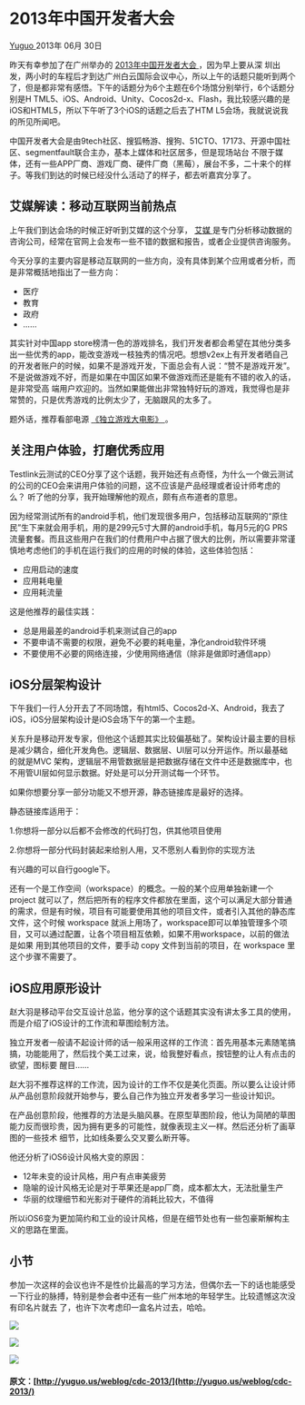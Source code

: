 #  2013年中国开发者大会

[ Yuguo ](http://yuguo.us) 2013年 06月 30日

昨天有幸参加了在广州举办的 [ 2013年中国开发者大会 ](http://cdc.9ria.com/2013gz/index.html) ，因为早上要从深
圳出发，两小时的车程后才到达广州白云国际会议中心，所以上午的话题只能听到两个了，但是都非常有感悟。下午的话题分为6个主题在6个场馆分别举行，6个话题分别是H
TML5、iOS、Android、Unity、Cocos2d-x、Flash，我比较感兴趣的是iOS和HTML5，所以下午听了3个iOS的话题之后去了HTM
L5会场，我就说说我的所见所闻吧。

中国开发者大会是由9tech社区、搜狐畅游、搜狗、51CTO、17173、开源中国社区、segmentfault联合主办，基本上媒体和社区居多，但是现场站台
不限于媒体，还有一些APP厂商、游戏厂商、硬件厂商（黑莓），展台不多，二十来个的样子。等我们到达的时候已经没什么活动了的样子，都去听嘉宾分享了。

##  艾媒解读：移动互联网当前热点

上午我们到达会场的时候正好听到艾媒的这个分享， [ 艾媒 ](http://www.iimedia.cn/)
是专门分析移动数据的咨询公司，经常在官网上会发布一些不错的数据和报告，或者企业提供咨询服务。

今天分享的主要内容是移动互联网的一些方向，没有具体到某个应用或者分析，而是非常概括地指出了一些方向：

  * 医疗 
  * 教育 
  * 政府 
  * …… 

其实针对中国app store榜清一色的游戏排名，我们开发者都会希望在其他分类多出一些优秀的app，能改变游戏一枝独秀的情况吧。想想v2ex上有开发者晒自己
的开发者账户的时候，如果不是游戏开发，下面总会有人说：“赞不是游戏开发”。不是说做游戏不好，而是如果在中国区如果不做游戏而还是能有不错的收入的话，是非常受高
端用户欢迎的。当然如果能做出非常独特好玩的游戏，我觉得也是非常赞的，只是优秀游戏的比例太少了，无脑跟风的太多了。

题外话，推荐看部电源 [ 《独立游戏大电影》 ](http://movie.douban.com/subject/7015793/) 。

##  关注用户体验，打磨优秀应用

Testlink云测试的CEO分享了这个话题，我开始还有点奇怪，为什么一个做云测试的公司的CEO会来讲用户体验的问题，这不应该是产品经理或者设计师考虑的么？
听了他的分享，我开始理解他的观点，颇有点布道者的意思。

因为经常测试所有的android手机，他们发现很多用户，包括移动互联网的“原住民”生下来就会用手机，用的是299元5寸大屏的android手机，每月5元的G
PRS流量套餐。而且这些用户在我们的付费用户中占据了很大的比例，所以需要非常谨慎地考虑他们的手机在运行我们的应用的时候的体验，这些体验包括：

  * 应用启动的速度 
  * 应用耗电量 
  * 应用耗流量 

这是他推荐的最佳实践：

  * 总是用最差的android手机来测试自己的app 
  * 不要申请不需要的权限，避免不必要的耗电量，净化android软件环境 
  * 不要使用不必要的网络连接，少使用网络通信（除非是做即时通信app） 

##  iOS分层架构设计

下午我们一行人分开去了不同场馆，有html5、Cocos2d-X、Android，我去了iOS，iOS分层架构设计是iOS会场下午的第一个主题。

关东升是移动开发专家，但他这个话题其实比较偏基础了。架构设计最主要的目标是减少耦合，细化开发角色。逻辑层、数据层、UI层可以分开运作。所以最基础的就是MVC
架构，逻辑层不用管数据层是把数据存储在文件中还是数据库中，也不用管UI层如何显示数据。好处是可以分开测试每一个环节。

如果你想要分享一部分功能又不想开源，静态链接库是最好的选择。

静态链接库适用于：

1.你想将一部分以后都不会修改的代码打包，供其他项目使用

2.你想将一部分代码封装起来给别人用，又不愿别人看到你的实现方法

有兴趣的可以自行google下。

还有一个是工作空间（workspace）的概念。一般的某个应用单独新建一个 project
就可以了，然后把所有的程序文件都放在里面，这个可以满足大部分普通的需求，但是有时候，项目有可能要使用其他的项目文件，或者引入其他的静态库文件，这个时候
workspace 就派上用场了，workspace即可以单独管理多个项目，又可以通过配置，让各个项目相互依赖，如果不用workspace，以前的做法是如果
用到其他项目的文件，要手动 copy 文件到当前的项目，在 workspace 里这个步骤不需要了。

##  iOS应用原形设计

赵大羽是移动平台交互设计总监，他分享的这个话题其实没有讲太多工具的使用，而是介绍了iOS设计的工作流和草图绘制方法。

独立开发者一般请不起设计师的话一般采用这样的工作流：首先用基本元素随笔搞搞，功能能用了，然后找个美工过来，说，给我整好看点，按钮整的让人有点击的欲望，图标要
醒目……

赵大羽不推荐这样的工作流，因为设计的工作不仅是美化页面。所以要么让设计师从产品创意阶段就开始参与，要么自己作为独立开发者多学习一些设计知识。

在产品创意阶段，他推荐的方法是头脑风暴。在原型草图阶段，他认为简陋的草图能力反而很珍贵，因为拥有更多的可能性，就像表现主义一样。然后还分析了画草图的一些技术
细节，比如线条要么交叉要么断开等。

他还分析了iOS6设计风格大变的原因：

  * 12年未变的设计风格，用户有点审美疲劳 
  * 隐喻的设计风格无论是对于苹果还是app厂商，成本都太大，无法批量生产 
  * 华丽的纹理细节和光影对于硬件的消耗比较大，不值得 

所以iOS6变为更加简约和工业的设计风格，但是在细节处也有一些包豪斯解构主义的思路在里面。

##  小节

参加一次这样的会议也许不是性价比最高的学习方法，但偶尔去一下的话也能感受一下行业的脉搏，特别是参会者中还有一些广州本地的年轻学生。比较遗憾这次没有印名片就去
了，也许下次考虑印一盒名片过去，哈哈。

![](/files/2013/06/cdc-1.jpg)

![](/files/2013/06/cdc-2.jpg)

![](/files/2013/06/cdc-3.jpg)

#### 原文：[http://yuguo.us/weblog/cdc-2013/](http://yuguo.us/weblog/cdc-2013/)